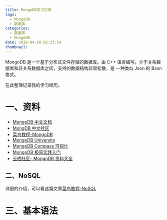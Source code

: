 ```yaml
---
title: MongoDB学习记录
tags:
  - MongoDB
  - 数据库
categories:
  - 数据库
  - MongoDB
date: 2018-04-20 02:27:54
thumbnail:
---
```


MongoDB 是一个基于分布式文件存储的数据库。由 C++ 语言编写。介于关系数据库和非关系数据库之间，支持的数据结构非常松散，是 一种类似 Json 的 Bson 格式。

在此整理记录我的学习经历。



# 一、资料

- [MongoDB 中文文档](http://docs.mongoing.com/index.html)
- [MongDB 中文社区](http://mongoing.com/)
- [菜鸟教程-MongoDB](http://www.runoob.com/mongodb/mongodb-tutorial.html)
- [MongoDB University](https://university.mongodb.com/)
- [MongoDB Compass 可视化](https://www.mongodb.com/products/compass)
- [MongoDB 极简实践入门](https://github.com/StevenSLXie/Tutorials-for-Web-Developers/blob/master/MongoDB%20%E6%9E%81%E7%AE%80%E5%AE%9E%E8%B7%B5%E5%85%A5%E9%97%A8.md)
- [云栖社区- MongoDB 资料大全](https://yq.aliyun.com/articles/53867?utm_campaign=wenzhang&utm_medium=article&utm_source=QQ-qun&utm_content=m_10349)



## 二、NoSQL

详细的介绍，可以看这篇文章[菜鸟教程-NoSQL](http://www.runoob.com/mongodb/nosql.html)



# 三、基本语法


